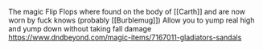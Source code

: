 The magic Flip Flops where found on the body of [[Carth]] and are now worn by fuck knows (probably [[Burblemug]])
Allow you to yump real high and yump down without taking fall damage 
https://www.dndbeyond.com/magic-items/7167011-gladiators-sandals